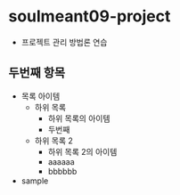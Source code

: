 # soulmeant09-project  
* 프로젝트 관리 방법론 연습


## 두번째 항목
* 목록 아이템
  + 하위 목록
    - 하위 목록의 아이템
    - 두번째
  + 하위 목록 2
    - 하위 목록 2의 아이템
    - aaaaaa
    - bbbbbb
* sample    
